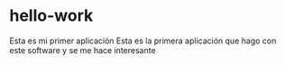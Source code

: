 # hello-work
Esta es mi primer aplicación
Esta es la primera aplicación que hago con este software y se me hace interesante
